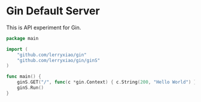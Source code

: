 # Gin Default Server

This is API experiment for Gin.

```go
package main

import (
	"github.com/lerryxiao/gin"
	"github.com/lerryxiao/gin/ginS"
)

func main() {
	ginS.GET("/", func(c *gin.Context) { c.String(200, "Hello World") })
	ginS.Run()
}
```
